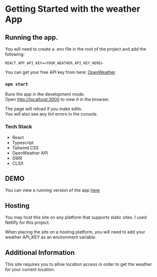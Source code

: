 # Getting Started with the weather App

## Running the app.

You will need to create a .env file in the root of the project and add the following:

`REACT_APP_API_KEY=<YOUR_WEATHER_API_KEY_HERE>`

You can get your free API key from here: [OpenWeather](https://openweathermap.org/)

### `npm start`

Runs the app in the development mode.\
Open [http://localhost:3000](http://localhost:3000) to view it in the browser.

The page will reload if you make edits.\
You will also see any lint errors in the console.

### Tech Stack

- React
- Typescript
- Tailwind CSS
- OpenWeather API
- SWR
- CLSX

## DEMO

You can view a running version of the app [here](https://teal-quokka-98379a.netlify.app/)

## Hosting

You may host this site on any platform that supports static sites. I used Netlify for this project.

When placing the site on a hosting platform, you will need to add your weather API_KEY as an environment variable.

## Additional Information

This site requires you to allow location access in order to get the weather for your current location.
